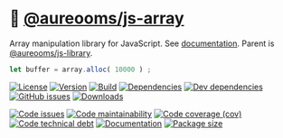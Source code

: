 :nut_and_bolt: [@aureooms/js-array](https://make-github-pseudonymous-again.github.io/js-array)
==

Array manipulation library for JavaScript.
See [documentation](https://make-github-pseudonymous-again.github.io/js-array).
Parent is [@aureooms/js-library](https://github.com/make-github-pseudonymous-again/js-library).

```js
let buffer = array.alloc( 10000 ) ;
```

[![License](https://img.shields.io/github/license/make-github-pseudonymous-again/js-array.svg)](https://raw.githubusercontent.com/make-github-pseudonymous-again/js-array/main/LICENSE)
[![Version](https://img.shields.io/npm/v/@aureooms/js-array.svg)](https://www.npmjs.org/package/@aureooms/js-array)
[![Build](https://img.shields.io/travis/make-github-pseudonymous-again/js-array/main.svg)](https://travis-ci.org/make-github-pseudonymous-again/js-array/branches)
[![Dependencies](https://img.shields.io/david/make-github-pseudonymous-again/js-array.svg)](https://david-dm.org/make-github-pseudonymous-again/js-array)
[![Dev dependencies](https://img.shields.io/david/dev/make-github-pseudonymous-again/js-array.svg)](https://david-dm.org/make-github-pseudonymous-again/js-array?type=dev)
[![GitHub issues](https://img.shields.io/github/issues/make-github-pseudonymous-again/js-array.svg)](https://github.com/make-github-pseudonymous-again/js-array/issues)
[![Downloads](https://img.shields.io/npm/dm/@aureooms/js-array.svg)](https://www.npmjs.org/package/@aureooms/js-array)

[![Code issues](https://img.shields.io/codeclimate/issues/make-github-pseudonymous-again/js-array.svg)](https://codeclimate.com/github/make-github-pseudonymous-again/js-array/issues)
[![Code maintainability](https://img.shields.io/codeclimate/maintainability/make-github-pseudonymous-again/js-array.svg)](https://codeclimate.com/github/make-github-pseudonymous-again/js-array/trends/churn)
[![Code coverage (cov)](https://img.shields.io/codecov/c/gh/make-github-pseudonymous-again/js-array/main.svg)](https://codecov.io/gh/make-github-pseudonymous-again/js-array)
[![Code technical debt](https://img.shields.io/codeclimate/tech-debt/make-github-pseudonymous-again/js-array.svg)](https://codeclimate.com/github/make-github-pseudonymous-again/js-array/trends/technical_debt)
[![Documentation](https://make-github-pseudonymous-again.github.io/js-array//badge.svg)](https://make-github-pseudonymous-again.github.io/js-array//source.html)
[![Package size](https://img.shields.io/bundlephobia/minzip/@aureooms/js-array)](https://bundlephobia.com/result?p=@aureooms/js-array)
